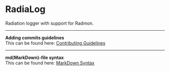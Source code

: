 [contribMD]: https://github.com/thibmo/RadiaLog/blob/master/CONTRIBUTING.md  "CONTRIBUTING.md"
[syntaxMD]: https://github.com/thibmo/RadiaLog/blob/master/SYNTAX.md  "SYNTAX.md"

# RadiaLog #
Radiation logger with support for Radmon.

---    

**Adding commits guidelines**  
This can be found here: [Contributing Guidelines][contribMD]

---

**md(MarkDown)-file syntax**  
This can be found here: [MarkDown Syntax][syntaxMD]
